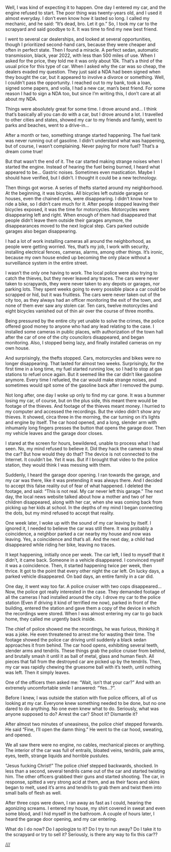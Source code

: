Well, I was kind of expecting it to happen. One day I entered my car, and the engine refused to start. The poor thing was twenty-years old, and I used it almost everyday. I don’t even know how it lasted so long. I called my mechanic, and he said: “It’s dead, bro. Let it go.” So, I took my car to the scrapyard and said goodbye to it. It was time to find my new best friend.

I went to several car dealerships, and looked at several opportunities, though I prioritized second-hand cars, because they were cheaper and often in perfect state. Then I found a miracle. A perfect sedan, automatic transmission, black, year 2022, with less than 500 miles of use. When I asked for the price, they told me it was only about 10k. That’s a third of the usual price for this type of car. When I asked why the car was so cheap, the dealers evaded my question. They just said a NDA had been signed when they bought the car, but it appeared to involve a divorce or something. Well, I couldn’t pass the opportunity. I reached out to my bank, took a loan, signed some papers, and voila, I had a new car, man’s best friend. For some reason I had to sign a NDA too, but since I’m writing this, I don’t care at all about my NDA.

Things were absolutely great for some time. I drove around and… I think that’s basically all you can do with a car, but I drove around a lot. I travelled to other cities and states, showed my car to my friends and family, went to parks and beaches, went to a drive-in…

After a month or two, something strange started happening. The fuel tank was never running out of gasoline. I didn’t understand what was happening, but of course, I wasn’t complaining. Never paying for more fuel? That’s a dream come true!

But that wasn’t the end of it. The car started making strange noises when I started the engine. Instead of hearing the fuel being burned, I heard what appeared to be… Gastric noises. Sometimes even mastication. Maybe I should have verified, but I didn’t. I thought it could be a new technology.

Then things got worse. A series of thefts started around my neighborhood. At the beginning, it was bicycles. All bicycles left outside garages or houses, even the chained ones, were disappearing. I didn’t know how to ride a bike, so I didn’t care much for it. After people stopped leaving their bicycles exposed, it was the time for motorcycles. Motorcycles were disappearing left and right. When enough of them had disappeared that people didn’t leave them outside their garages anymore, the disappearances moved to the next logical step. Cars parked outside garages also began disappearing.

I had a lot of work installing cameras all around the neighborhood, as people were getting worried. Yes, that’s my job, I work with security, installing electrical fences, cameras, alarms, among other things. It’s ironic, because my own house ended up becoming the only place without a surveillance system in the entire street.

I wasn’t the only one having to work. The local police were also trying to catch the thieves, but they never leaved any traces. The cars were never taken to scrapyards, they were never taken to any depots or garages, nor parking lots. They spent weeks going to every possible place a car could be scrapped or hid, but it was fruitless. The cars were never taken out of the city too, as they always had an officer monitoring the exit of the town, and none of them ever saw any stolen car. Ten cars, twelve motorcycles and eight bicycles vanished out of thin air over the course of three months.

Being pressured by the entire city yet unable to solve the crimes, the police offered good money to anyone who had any lead relating to the case. I installed some cameras in public places, with authorization of the town hall after the car of one of the city councilors disappeared, and began monitoring. Also, I stopped being lazy, and finally installed cameras on my own house.

And surprisingly, the thefts stopped. Cars, motorcycles and bikes were no longer disappearing. That lasted for almost two weeks. Surprisingly, for the first time in a long time, my fuel started running low, so I had to stop at gas stations to refuel once again. But it seemed like the car didn’t like gasoline anymore. Every time I refueled, the car would make strange noises, and sometimes would spit some of the gasoline back after I removed the pump.

Not long after, one day I woke up only to find my car gone. It was a bummer losing my car, of course, but on the plus side, this meant there would be footage of the thieves. And footage of the thieves meant money. I hurried to my computer and accessed the recordings. But the video didn’t show any thieves. It showed, circa three in the morning, the car turning on it’s lights and engine by itself. The car hood opened, and a long, slender arm with inhumanly long fingers presses the button that opens the garage door. Then my vehicle leaves and the garage door closes.

I stared at the screen for hours, bewildered, unable to process what I had seen. No, my mind refused to believe it. Did they hack the cameras to steal the car? But how would they do that? The device is not connected to the Internet. It couldn’t be. Yet it was. But if I brought that video to the police station, they would think I was messing with them.

Suddenly, I heard the garage door opening. I ran towards the garage, and my car was there, like it was pretending it was always there. And I decided to accept this false reality out of fear of what happened. I deleted the footage, and said: “This is not real. My car never left this garage.” The next day, the local news website talked about how a mother and two of her children disappeared, along with her car, when she was coming back from picking up her kids at school. In the depths of my mind I began connecting the dots, but my mind refused to accept that reality.

One week later, I woke up with the sound of my car leaving by itself. I ignored it, I needed to believe the car was still there. It was probably a coincidence, a neighbor parked a car nearby my house and now was leaving. Yes, a coincidence and that’s all. And the next day, a child had disappeared while riding her bike, leaving no traces.

It kept happening, initially once per week. The car left, I lied to myself that it didn’t, it came back. Someone in a vehicle disappeared. I convinced myself it was a coincidence. Then, it started happening twice per week, then thrice. It got to the point that every other night the car left. On lucky days, a parked vehicle disappeared. On bad days, an entire family in a car did.

One day, it went way too far. A police cruiser with two cops disappeared… Now, the police got really interested in the case. They demanded footage of all the cameras I had installed around the city. I drove my car to the police station (Even if driving it kind of terrified me now), parked in front of the building, entered the station and gave them a copy of the device in which the recordings were stored. When I was almost entering my car to go back home, they called me urgently back inside.

The chief of police showed me the recordings, he was furious, thinking it was a joke. He even threatened to arrest me for wasting their time. The footage showed the police car driving until suddenly a black sedan approaches it from behind. The car hood opens, exhibiting several teeth, slender arms and tendrils. These things grab the police cruiser from behind, and brutally smash it until it as ball of metal, glass and human flesh. All pieces that fall from the destroyed car are picked up by the tendrils. Then, my car was rapidly chewing the gruesome ball with it’s teeth, until nothing was left. Then it simply leaves.

One of the officers then asked me: “Wait, isn’t that your car?” And with an extremely uncomfortable smile I answered: “Yes…?”.

Before I knew, I was outside the station with five police officers, all of us looking at my car. Everyone knew something needed to be done, but no one dared to do anything. No one even knew what to do. Seriously, what was anyone supposed to do? Arrest the car? Shoot it? Dismantle it?

After almost two minutes of uneasiness, the police chief stepped forwards. He said “Fine, I’ll open the damn thing.” He went to the car hood, sweating, and opened.

We all saw there were no engine, no cables, mechanical pieces or anything. The interior of the car was full of entrails, bloated veins, tendrils, pale arms, eyes, teeth, strange liquids and horrible pustules.

“Jesus fucking Christ!” The police chief stepped backwards, shocked. In less than a second, several tendrils came out of the car and started twisting him. The other officers grabbed their guns and started shooting. The car, in response, spitted a very strong acid at them, and as their faces and skins began to melt, used it’s arms and tendrils to grab them and twist them into small balls of flesh as well.

After three cops were down, I ran away as fast as I could, hearing the agonizing screams. I entered my house, my shirt covered in sweat and even some blood, and I hid myself in the bathroom. A couple of hours later, I heard the garage door opening, and my car entering.

What do I do now? Do I apologize to it? Do I try to run away? Do I take it to the scrapyard or try to sell it? Seriously, is there any way to fix this car??

[///](https://www.reddit.com/r/Matgamarra/)